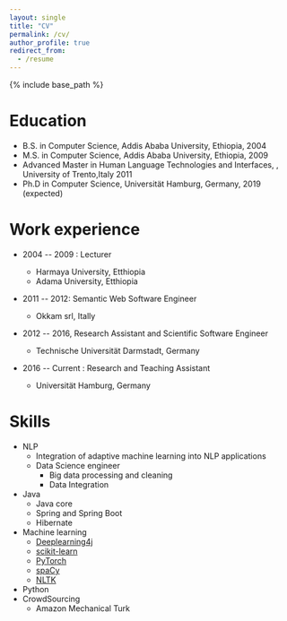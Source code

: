 ```yaml
---
layout: single
title: "CV"
permalink: /cv/
author_profile: true
redirect_from:
  - /resume
---
```


{% include base_path %}

Education
======
* B.S. in Computer Science, Addis Ababa University, Ethiopia, 2004
* M.S. in Computer Science, Addis Ababa University, Ethiopia, 2009
* Advanced Master in Human Language Technologies and Interfaces, , University of Trento,Italy 2011
* Ph.D in Computer Science, Universität Hamburg, Germany, 2019 (expected)

Work experience
======
* 2004 -- 2009 : Lecturer
  * Harmaya University, Etthiopia
  * Adama University, Etthiopia

* 2011 -- 2012: Semantic Web Software Engineer
  * Okkam srl, Itally

* 2012 --  2016, Research Assistant and Scientific Software Engineer
  * Technische Universität Darmstadt, Germany
* 2016 -- Current : Research and Teaching Assistant
  * Universität Hamburg, Germany


Skills
======
* NLP
  * Integration of adaptive machine learning into NLP applications
  * Data Science engineer
      * Big data processing and cleaning
      * Data Integration
* Java
  * Java core
  * Spring and Spring Boot
  * Hibernate
* Machine learning
  * [Deeplearning4j](https://deeplearning4j.org/)
  * [scikit-learn](http://scikit-learn.org/stable/)
  * [PyTorch](https://pytorch.org)
  * [spaCy](https://spacy.io)
  * [NLTK](https://www.nltk.org)
* Python
* CrowdSourcing
  * Amazon Mechanical Turk

